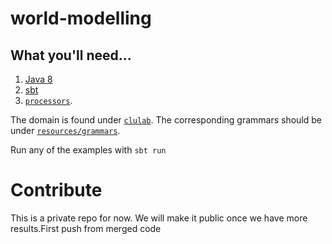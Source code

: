 # world-modelling



## What you'll need...
1. [Java 8](http://www.oracle.com/technetwork/java/javase/downloads/jre8-downloads-2133155.html)
2. [sbt](http://www.scala-sbt.org/release/tutorial/Setup.html)
3. [`processors`](https://github.com/clulab/processors.git).

The domain is found under [`clulab`](https://github.com/clulab/world-modeling/tree/master/src/test/scala/org/clulab).
The corresponding grammars should be under [`resources/grammars`](/src/main/scala/org/clulab/rap/).

Run any of the examples with `sbt run`


# Contribute

This is a private repo for now. We will make it public once we have more results.First push from merged code
